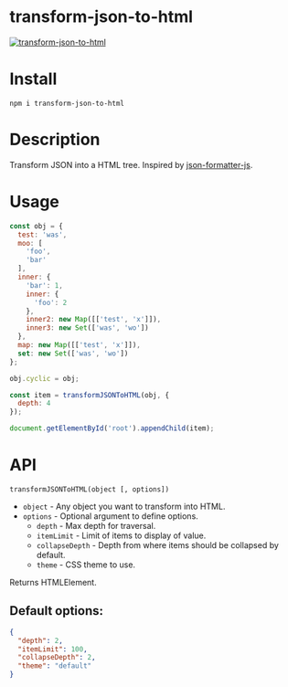 # transform-json-to-html

[![transform-json-to-html](https://circleci.com/gh/ayecue/transform-json-to-html.svg?style=svg)](https://circleci.com/gh/ayecue/transform-json-to-html)

# Install

```
npm i transform-json-to-html
```

# Description

Transform JSON into a HTML tree. Inspired by [json-formatter-js](https://github.com/mohsen1/json-formatter-js).

# Usage

```js
const obj = {
  test: 'was',
  moo: [
    'foo',
    'bar'
  ],
  inner: {
    'bar': 1,
    inner: {
      'foo': 2
    },
    inner2: new Map([['test', 'x']]),
    inner3: new Set(['was', 'wo'])
  },
  map: new Map([['test', 'x']]),
  set: new Set(['was', 'wo'])
};

obj.cyclic = obj;

const item = transformJSONToHTML(obj, {
  depth: 4
});

document.getElementById('root').appendChild(item);
```

# API

`transformJSONToHTML(object [, options])`

* `object` - Any object you want to transform into HTML.
* `options` - Optional argument to define options.
  * `depth` - Max depth for traversal.
  * `itemLimit` - Limit of items to display of value.
  * `collapseDepth` - Depth from where items should be collapsed by default.
  * `theme` - CSS theme to use.

Returns HTMLElement.

## Default options:

```json
{
  "depth": 2,
  "itemLimit": 100,
  "collapseDepth": 2,
  "theme": "default"
}
```